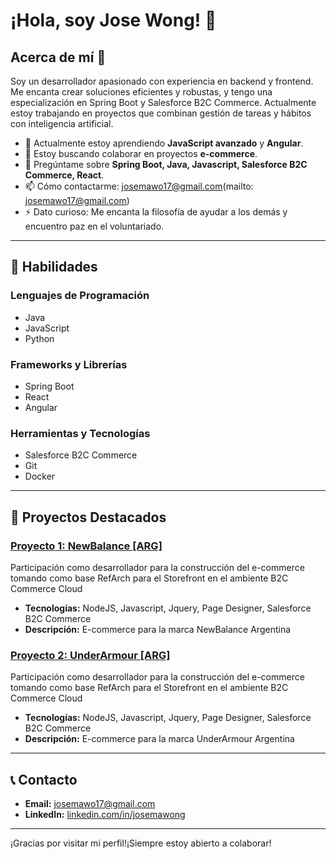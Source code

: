 # ¡Hola, soy Jose Wong! 👋

## Acerca de mí 🚀

Soy un desarrollador apasionado con experiencia en backend y frontend. Me encanta crear soluciones eficientes y robustas, y tengo una especialización en Spring Boot y Salesforce B2C Commerce. Actualmente estoy trabajando en proyectos que combinan gestión de tareas y hábitos con inteligencia artificial.

- 🌱 Actualmente estoy aprendiendo **JavaScript avanzado** y **Angular**.
- 👯 Estoy buscando colaborar en proyectos **e-commerce**.
- 💬 Pregúntame sobre **Spring Boot, Java, Javascript, Salesforce B2C Commerce, React**.
- 📫 Cómo contactarme: josemawo17@gmail.com(mailto: josemawo17@gmail.com)
- ⚡ Dato curioso: Me encanta la filosofía de ayudar a los demás y encuentro paz en el voluntariado.

---

## 🚀 Habilidades

### Lenguajes de Programación

- Java
- JavaScript
- Python

### Frameworks y Librerías

- Spring Boot
- React
- Angular

### Herramientas y Tecnologías

- Salesforce B2C Commerce
- Git
- Docker

---

## 📂 Proyectos Destacados

### [Proyecto 1: NewBalance [ARG] ](https://www.newbalance.com.ar/)

Participación como desarrollador para la construcción del e-commerce tomando como base RefArch para el Storefront en el ambiente B2C Commerce Cloud

- **Tecnologías:** NodeJS, Javascript, Jquery, Page Designer, Salesforce B2C Commerce
- **Descripción:** E-commerce para la marca NewBalance Argentina

### [Proyecto 2: UnderArmour [ARG] ](https://www.underarmour.com.ar/)

Participación como desarrollador para la construcción del e-commerce tomando como base RefArch para el Storefront en el ambiente B2C Commerce Cloud

- **Tecnologías:** NodeJS, Javascript, Jquery, Page Designer, Salesforce B2C Commerce
- **Descripción:** E-commerce para la marca UnderArmour Argentina

---

## 📞 Contacto

- **Email:** [josemawo17@gmail.com](josemawo17@gmail.com)
- **LinkedIn:** [linkedin.com/in/josemawong](https://www.linkedin.com/in/josemawong/)

---

¡Gracias por visitar mi perfil!¡Siempre estoy abierto a colaborar!
